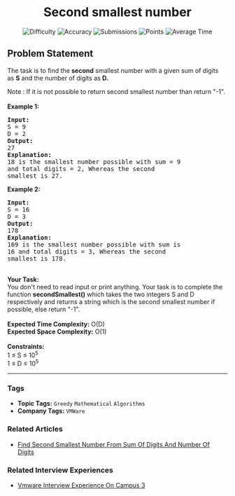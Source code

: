 <h1 align="center">Second smallest number</h1>

<p align="center">
  <img alt="Difficulty" title="Difficulty" src="https://custom-icon-badges.demolab.com/badge/Difficulty: Medium-1F222E?style=for-the-badge&logoColor=white&logo=fire"/>
  <img alt="Accuracy" title="Accuracy" src="https://custom-icon-badges.demolab.com/badge/Accuracy: 50.86%25-1F222E?style=for-the-badge&logoColor=white&logo=target"/>
  <img alt="Submissions" title="Submissions" src="https://custom-icon-badges.demolab.com/badge/Submissions: 26K+-1F222E?style=for-the-badge&logoColor=white&logo=repo"/>
  <img alt="Points" title="Points" src="https://custom-icon-badges.demolab.com/badge/Points: 4-1F222E?style=for-the-badge&logoColor=white&logo=award"/>
  <img alt="Average Time" title="Average Time" src="https://custom-icon-badges.demolab.com/badge/Average%20Time: N/A-1F222E?style=for-the-badge&logoColor=white&logo=clock"/>
</p>

## Problem Statement

The task is to find the <b>second</b> smallest number with a given sum of digits as <b>S</b> and the number of digits as <b>D.</b>

Note : If it is not possible to return second smallest number than return "-1".<br><b><br>Example 1:</b>

<pre><b>Input:</b>
S = 9 
D = 2
<b>Output:</b>
27
<b>Explanation:</b>
18 is the smallest number possible with sum = 9
and total digits = 2, Whereas the second
smallest is 27.
</pre>

<b>Example 2:</b>

<pre><b>Input:</b>
S = 16
D = 3
<b>Output:</b>
178
<b>Explanation:</b>
169 is the smallest number possible with sum is
16 and total digits = 3, Whereas the second
smallest is 178.
</pre>

<br><b>Your Task:</b><br>You don't need to read input or print anything. Your task is to complete the function <b>secondSmallest()</b> which takes the two integers S and D respectively and returns a string which is the second smallest number if possible, else return "-1".<br><br><b>Expected Time Complexity:</b> O(D)<br><b>Expected Space Complexity:</b> O(1)<br><br><b>Constraints:</b><br>1 ≤ S ≤ 10<sup>5</sup><br>1 ≤ D ≤ 10<sup>5</sup>


<hr>

### Tags
- **Topic Tags:** `Greedy` `Mathematical` `Algorithms`
- **Company Tags:** `VMWare`

### Related Articles
- [Find Second Smallest Number From Sum Of Digits And Number Of Digits](https://www.geeksforgeeks.org/find-second-smallest-number-from-sum-of-digits-and-number-of-digits/)

### Related Interview Experiences
- [Vmware Interview Experience On Campus 3](https://www.geeksforgeeks.org/vmware-interview-experience-on-campus-3/)
